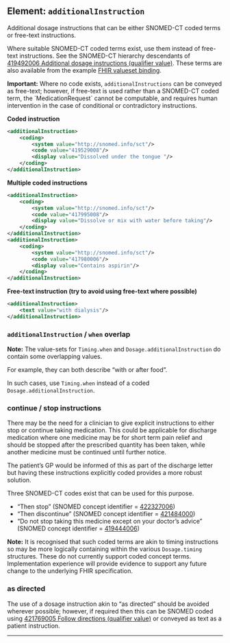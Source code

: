 ## Element: `additionalInstruction`

Additional dosage instructions that can be either SNOMED-CT coded terms or free-text instructions.

Where suitable SNOMED-CT coded terms exist, use them instead of free-text instructions. See the SNOMED-CT hierarchy descendants of [419492006 Additional dosage instructions (qualifier value)](https://termbrowser.nhs.uk/?perspective=full&conceptId1=419492006&edition=uk-edition). These terms are also available from the example [FHIR valueset binding](http://hl7.org/fhir/stu3/valueset-additional-instruction-codes.html).

<div class="nhsd-a-box nhsd-a-box--bg-light-yellow nhsd-!t-margin-bottom-6 nhsd-t-body">
    <strong>Important:</strong> Where no code exists, <code>additionalInstructions</code> can be conveyed as free-text; however, if free-text is used rather than a SNOMED-CT coded term, the `MedicationRequest` cannot be computable, and requires human intervention in the case of conditional or contradictory instructions.
</div>

**Coded instruction**
```xml
<additionalInstruction>
    <coding> 
        <system value="http://snomed.info/sct"/> 
        <code value="419529008"/> 
        <display value="Dissolved under the tongue "/> 
    </coding>
</additionalInstruction>
```

**Multiple coded instructions**

```xml
<additionalInstruction>
    <coding> 
        <system value="http://snomed.info/sct"/> 
        <code value="417995008"/> 
        <display value="Dissolve or mix with water before taking"/> 
    </coding>
</additionalInstruction>
<additionalInstruction>
    <coding> 
        <system value="http://snomed.info/sct"/> 
        <code value="417980006"/> 
        <display value="Contains aspirin"/> 
    </coding>
</additionalInstruction>
```

**Free-text instruction (try to avoid using free-text where possible)**

```xml
<additionalInstruction>
    <text value="with dialysis"/>
</additionalInstruction>
```

### `additionalInstruction` / `when` overlap

<div class="nhsd-a-box nhsd-a-box--bg-light-blue nhsd-!t-margin-bottom-6 nhsd-t-body">
    <strong>Note:</strong> The value-sets for <code>Timing.when</code> and <code>Dosage.additionalInstruction</code> do contain some overlapping values.
</div>

For example, they can both describe “with or after food”. 

In such cases, use `Timing.when` instead of a coded `Dosage.additionalInstruction`.


### continue / stop instructions

There may be the need for a clinician to give explicit instructions to either stop or continue taking medication. This could be applicable for discharge medication where one medicine may be for short term pain relief and should be stopped after the prescribed quantity has been taken, while another medicine must be continued until further notice. 

The patient’s GP would be informed of this as part of the discharge letter but having these instructions explicitly coded provides a more robust solution.

Three SNOMED-CT codes exist that can be used for this purpose.

- “Then stop” (SNOMED concept identifier = [422327006](https://termbrowser.nhs.uk/?perspective=full&conceptId1=422327006&edition=uk-edition))
- “Then discontinue” (SNOMED concept identifier = [421484000](https://termbrowser.nhs.uk/?perspective=full&conceptId1=421484000&edition=uk-edition))
- “Do not stop taking this medicine except on your doctor’s advice” (SNOMED concept identifier = [419444006](https://termbrowser.nhs.uk/?perspective=full&conceptId1=419444006&edition=uk-edition))

<div class="nhsd-a-box nhsd-a-box--bg-light-blue nhsd-!t-margin-bottom-6 nhsd-t-body">
    <strong>Note:</strong> It is recognised that such coded terms are akin to timing instructions so may be more logically containing within the various <code>Dosage.timing</code> structures. These do not currently support coded concept terms. Implementation experience will provide evidence to support any future change to the underlying FHIR specification.
</div>


### as directed

The use of a dosage instruction akin to “as directed” should be avoided wherever possible; however, if required then this can be SNOMED coded using [421769005 Follow directions (qualifier value)](https://termbrowser.nhs.uk/?perspective=full&conceptId1=421769005&edition=uk-edition) or conveyed as text as a patient instruction.

---